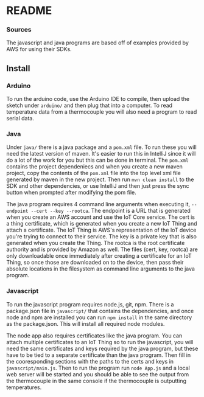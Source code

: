 # README

### Sources

The javascript and java programs are based off of examples provided by AWS for using their SDKs.

## Install

### Arduino

To run the arduino code, use the Arduino IDE to compile, then upload the sketch under `arduino/` and then plug that into a computer. To read temperature data from a thermocouple you will also need a program to read serial data.

### Java

Under `java/` there is a java package and a `pom.xml` file. To run these you will need the latest version of maven. It's easier to run this in IntelliJ since it will do a lot of the work for you but this can be done in terminal. The `pom.xml` contains the project dependeniecs and when you create a new maven project, copy the contents of the `pom.xml` file into the top level xml file generated by maven in the new project. Then run `mvn clean install` to the SDK and other dependencies, or use IntelliJ and then just press the sync button when prompted after modifying the pom file.

The java program requires 4 command line arguments when executing it, `--endpoint --cert --key --rootca`. The endpoint is a URL that is generated when you create an AWS account and use the IoT Core service. The cert is a thing certificate, which is generated when you create a new IoT Thing and attach a certificate. The IoT Thing is AWS's representation of the IoT device you're trying to connect to their service. The key is a private key that is also generated when you create the Thing. The rootca is the root certificate authority and is provided by Amazon as well. The files (cert, key, rootca) are only downloadable once immediately after creating a certificate for an IoT Thing, so once those are downloaded on to the device, then pass their absolute locations in the filesystem as command line arguments to the java program.

### Javascript

To run the javascript program requires node.js, git, npm. There is a package.json file in `javascript/` that contains the dependencies, and once node and npm are installed you can run `npm install` in the same directory as the package.json. This will install all required node modules.

The node app also requires certificates like the java program. You can attach multiple certificates to an IoT Thing so to run the javascript, you will need the same certificates and keys required by the java program, but these have to be tied to a separate certificate than the java program. Then fill in the cooresponding sections with the paths to the certs and keys in `javascript/main.js`. Then to run the program run `node App.js` and a local web server will be started and you should be able to see the output from the thermocouple in the same console if the thermocouple is outputting temperatures.

